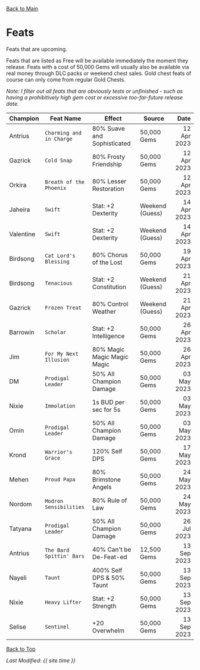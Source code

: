 [Back to Main](index.md)

# Feats

Feats that are upcoming.

Feats that are listed as Free will be available immediately the moment they release. Feats with a cost of 50,000 Gems will usually also be available via real money through DLC packs or weekend chest sales. Gold chest feats of course can only come from regular Gold Chests.

*Note: I filter out all feats that are obviously tests or unfinished - such as having a prohibitively high gem cost or excessive too-far-future release date.*

| Champion | Feat Name | Effect | Source | Date |
|---|---|---|---|--:|
| Antrius | `Charming and in Charge` | 80% Suave and Sophisticated | 50,000 Gems | 12 Apr 2023 |
| Gazrick | `Cold Snap` | 80% Frosty Friendship | 50,000 Gems | 12 Apr 2023 |
| Orkira | `Breath of the Phoenix` | 80% Lesser Restoration | 50,000 Gems | 12 Apr 2023 |
| Jaheira | `Swift` | Stat: +2 Dexterity | Weekend (Guess) | 14 Apr 2023 |
| Valentine | `Swift` | Stat: +2 Dexterity | Weekend (Guess) | 14 Apr 2023 |
| Birdsong | `Cat Lord's Blessing` | 80% Chorus of the Lost | 50,000 Gems | 19 Apr 2023 |
| Birdsong | `Tenacious` | Stat: +2 Constitution | Weekend (Guess) | 21 Apr 2023 |
| Gazrick | `Frozen Treat` | 80% Control Weather | Weekend (Guess) | 21 Apr 2023 |
| Barrowin | `Scholar` | Stat: +2 Intelligence | 50,000 Gems | 26 Apr 2023 |
| Jim | `For My Next Illusion` | 80% Magic Magic Magic Magic | 50,000 Gems | 26 Apr 2023 |
| DM | `Prodigal Leader` | 50% All Champion Damage | 50,000 Gems | 03 May 2023 |
| Nixie | `Immolation` | 1s BUD per sec for 5s | 50,000 Gems | 03 May 2023 |
| Omin | `Prodigal Leader` | 50% All Champion Damage | 50,000 Gems | 03 May 2023 |
| Krond | `Warrior's Grace` | 120% Self DPS | 50,000 Gems | 17 May 2023 |
| Mehen | `Proud Papa` | 80% Brimstone Angels | 50,000 Gems | 24 May 2023 |
| Nordom | `Modron Sensibilities` | 80% Rule of Law | 50,000 Gems | 24 May 2023 |
| Tatyana | `Prodigal Leader` | 50% All Champion Damage | 50,000 Gems | 26 Jul 2023 |
| Antrius | `The Bard Spittin' Bars` | 40% Can't be De-Feat-ed | 12,500 Gems | 13 Sep 2023 |
| Nayeli | `Taunt` | 400% Self DPS & 50% Taunt | 50,000 Gems | 13 Sep 2023 |
| Nixie | `Heavy Lifter` | Stat: +2 Strength | 50,000 Gems | 13 Sep 2023 |
| Selise | `Sentinel` | +20 Overwhelm | 50,000 Gems | 13 Sep 2023 |

[Back to Top](#top)

*Last Modified: {{ site.time }}*